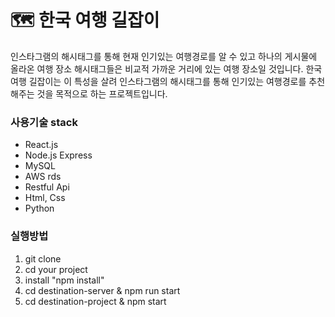 # :world_map: 한국 여행 길잡이

인스타그램의 해시태그를 통해 현재 인기있는 여행경로를 알 수 있고 하나의 게시물에 올라온 여행 장소 해시태그들은 비교적 가까운 거리에 있는 여행 장소일 것입니다.
한국 여행 길잡이는 이 특성을 살려 인스타그램의 해시태그를 통해 인기있는 여행경로를 추천해주는 것을 목적으로 하는 프로젝트입니다.

### 사용기술 stack

- React.js
- Node.js Express
- MySQL
- AWS rds
- Restful Api
- Html, Css
- Python

### 실행방법

1. git clone
2. cd your project
3. install "npm install"
4. cd destination-server & npm run start 
4. cd destination-project & npm start

